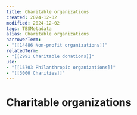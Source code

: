 ```yaml
---
title: Charitable organizations
created: 2024-12-02
modified: 2024-12-02
tags: TBSMetadata
alias: Charitable organizations
narrowerTerm:
- "[[14486 Non-profit organizations]]"
relatedTerm:
- "[[2991 Charitable donations]]"
use:
- "[[15703 Philanthropic organizations]]"
- "[[3000 Charities]]"
---
```

# Charitable organizations
